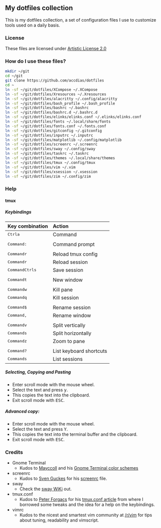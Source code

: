 ## My dotfiles collection

This is my dotfiles collection, a set of configuration files I use to customize tools used on a daily basis.

### License

These files are licensed under [Artistic License 2.0](LICENSE.txt)

### How do I use these files?

```sh
mkdir ~/git
cd ~/git
git clone https://github.com/accdias/dotfiles
cd ~
ln -sf ~/git/dotfiles/XCompose ~/.XCompose
ln -sf ~/git/dotfiles/Xresources ~/.Xresources
ln -sf ~/git/dotfiles/alacritty ~/.config/alacritty
ln -sf ~/git/dotfiles/bash_profile ~/.bash_profile
ln -sf ~/git/dotfiles/bashrc ~/.bashrc
ln -sf ~/git/dotfiles/bashrc.d ~/.bashrc.d
ln -sf ~/git/dotfiles/elinks/elinks.conf ~/.elinks/elinks.conf
ln -sf ~/git/dotfiles/fonts ~/.local/share/fonts
ln -sf ~/git/dotfiles/fonts.conf ~/.fonts.conf
ln -sf ~/git/dotfiles/gitconfig ~/.gitconfig
ln -sf ~/git/dotfiles/inputrc ~/.inputrc
ln -sf ~/git/dotfiles/matplotlib ~/.config/matplotlib
ln -sf ~/git/dotfiles/screenrc ~/.screenrc
ln -sf ~/git/dotfiles/sway ~/.config/sway
ln -sf ~/git/dotfiles/taskrc ~/.taskrc
ln -sf ~/git/dotfiles/themes ~/.local/share/themes
ln -sf ~/git/dotfiles/tmux ~/.config/tmux
ln -sf ~/git/dotfiles/vim ~/.vim
ln -sf ~/git/dotfiles/xsession ~/.xsession
ln -sf ~/git/dotfiles/zim ~/.config/zim
```
### Help

#### tmux

##### Keybindings

| Key combination                               | Action                  |
|:----------------------------------------------|:------------------------|
| <kbd>Ctrl</kbd><kbd>a</kbd> 	                | Command                 |
|                                               |                         |
| <kbd>Command</kbd><kbd>:</kbd>                | Command prompt          |
|                                               |                         |
| <kbd>Command</kbd><kbd>r</kbd>                | Reload tmux config      |
| <kbd>Command</kbd><kbd>r</kbd>                | Reload session          |
| <kbd>Command</kbd><kbd>Ctrl</kbd><kbd>s</kbd> | Save session            |
|                                               |                         |
| <kbd>Command</kbd><kbd>t</kbd>                | New window              |
|                                               |                         |
| <kbd>Command</kbd><kbd>w</kbd>                | Kill pane               |
| <kbd>Command</kbd><kbd>q</kbd>                | Kill session            |
|                                               |                         |
| <kbd>Command</kbd><kbd>$</kbd>                | Rename session          |
| <kbd>Command</kbd><kbd>,</kbd>                | Rename window           |
|                                               |                         |
| <kbd>Command</kbd><kbd>v</kbd>                | Split vertically        |
| <kbd>Command</kbd><kbd>s</kbd>                | Split horizontally      |
| <kbd>Command</kbd><kbd>z</kbd>                | Zoom to pane            |
|                                               |                         |
| <kbd>Command</kbd><kbd>?</kbd>                | List keyboard shortcuts |
| <kbd>Command</kbd><kbd>s</kbd>                | List sessions           |

##### Selecting, Copying and Pasting

* Enter scroll mode with the mouse wheel.
* Select the text and press <kbd>y</kbd>.
* This copies the text into the clipboard.
* Exit scroll mode with <kbd>ESC</kbd>.

##### Advanced copy:

* Enter scroll mode with the mouse wheel.
* Select the text and press <kbd>Y</kbd>.
* This copies the text into the terminal buffer and the clipboard.
* Exit scroll mode with <kbd>ESC</kbd>.

### Credits

- Gnome Terminal
  * Kudos to [Mayccoll](https://github.com/Mayccoll) and his [Gnome Terminal color schemes](https://github.com/Mayccoll/Gogh/blob/master/content/themes.md)
- screenrc
  * Kudos to [Sven Guckes](http://www.guckes.net) for his [screenrc](http://www.guckes.net/Setup/screenrc) file.
- sway
  * Check the [sway WiKi](https://github.com/swaywm/sway/wiki) out.
- tmux.conf
  * Kudos to [Peter Forgacs](http://peterforgacs.github.io) for his [tmux.conf article](http://peterforgacs.github.io/2017/04/25/Tmux/) from where I borrowed some tweaks and the idea for a help on the keybindings.
- vimrc
  * Kudos to the nicest and smartest vim community at [/r/vim](https://www.reddit.com/r/vim) for tips about tuning, readability and vimscript.
